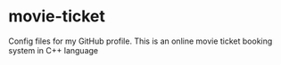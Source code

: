 # movie-ticket
Config files for my GitHub profile.
This is an online movie ticket booking system in C++ language
